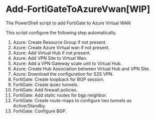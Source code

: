 # Add-FortiGateToAzureVwan[WIP]

The PowerShell script to add FortiGate to Azure Virtual WAN

This script configure the following step automatically.

1. Azure: Create Resource Group if not present.
2. Azure: Create Azure Virtual wan if not present.
3. Azure: Add Virtual Hub if not present.
4. Azure: Add VPN Site to Virtual Wan.
5. Azure: Add a VPN Gateway scale unit to Virtual Hub.
6. Azure: Create Hub Association between Virtual Hub and VPN Site.
7. Azure: Download the configuration for S2S VPN.
8. FortiGate: Create loopback for BGP session.
9. FortiGate: Create ipsec tunnels.
10. FortiGate: Add firewall policies.
11. FortiGate: Add static routes for bgp neighbor.
12. FortiGate: Create route-maps to configure two tunnels as Active/Standby.
13. FortiGate: Configure BGP.